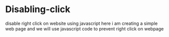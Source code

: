 # Disabling-click
disable right click on website using javascript 
here i am creating a simple web page and 
we will use javascript code to prevent right click on webpage
